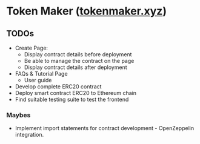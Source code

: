 # Token Maker ([tokenmaker.xyz](https://tokenmaker.xyz))

## TODOs

- Create Page:
  - Display contract details before deployment
  - Be able to manage the contract on the page
  - Display contract details after deployment
- FAQs & Tutorial Page
  - User guide
- Develop complete ERC20 contract
- Deploy smart contract ERC20 to Ethereum chain
- Find suitable testing suite to test the frontend

### Maybes

- Implement import statements for contract development - OpenZeppelin integration.
